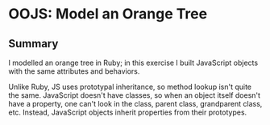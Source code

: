 # OOJS: Model an Orange Tree

## Summary
I modelled an orange tree in Ruby; in this exercise I built JavaScript objects with the same attributes and behaviors.

Unlike Ruby, JS uses prototypal inheritance, so method lookup isn't quite the same. JavaScript doesn't have classes, so when an object itself doesn't have a property, one can't look in the class, parent class, grandparent class, etc.  Instead, JavaScript objects inherit properties from their prototypes.